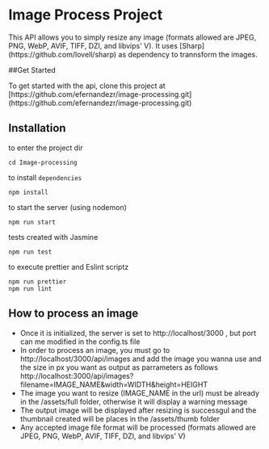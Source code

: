 # Image Process Project

<p>This API allows you to simply resize any image (formats allowed are JPEG, PNG, WebP, AVIF, TIFF, DZI, and libvips' V). It uses [Sharp](https://github.com/lovell/sharp) as dependency to trannsform the images.</p>

##Get Started

<p>To get started with the api, clone this project at [https://github.com/efernandezr/image-processing.git](https://github.com/efernandezr/image-processing.git)</p>

## Installation

to enter the project dir

```
cd Image-processing
```

to install `dependencies`

```
npm install
```

to start the server (using nodemon)

```
npm run start
```

tests created with Jasmine

```
npm run test
```

to execute prettier and Eslint scriptz

```
npm run prettier
npm run lint
```

## How to process an image

- Once it is initialized, the server is set to http://localhost/3000 , but port can me modified in the config.ts file
- In order to process an image, you must go to http://localhost/3000/api/images and add the image you wanna use and the size in px you want as output
  as parrameters as follows http://localhost:3000/api/images?filename=IMAGE_NAME&width=WIDTH&height=HEIGHT
- The image you want to resize (IMAGE_NAME in the url) must be already in the /assets/full folder, otherwise it will display a warning message
- The output image will be displayed after resizing is successgul and the thumbnail created will be places in the /assets/thumb folder
- Any accepted image file format will be processed (formats allowed are JPEG, PNG, WebP, AVIF, TIFF, DZI, and libvips' V)
